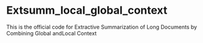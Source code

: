 # Extsumm_local_global_context
This is the official code for Extractive Summarization of Long Documents by Combining Global andLocal Context

